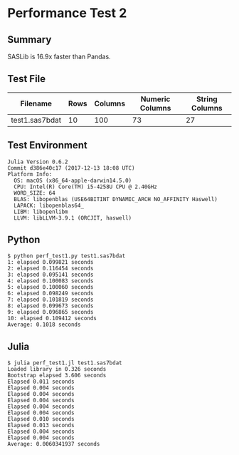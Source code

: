 # Performance Test 2

## Summary

SASLib is 16.9x faster than Pandas.

## Test File

Filename      |Rows|Columns|Numeric Columns|String Columns
--------------|----|-------|---------------|--------------
test1.sas7bdat|10  |100    |73             |27

## Test Environment

```
Julia Version 0.6.2
Commit d386e40c17 (2017-12-13 18:08 UTC)
Platform Info:
  OS: macOS (x86_64-apple-darwin14.5.0)
  CPU: Intel(R) Core(TM) i5-4258U CPU @ 2.40GHz
  WORD_SIZE: 64
  BLAS: libopenblas (USE64BITINT DYNAMIC_ARCH NO_AFFINITY Haswell)
  LAPACK: libopenblas64_
  LIBM: libopenlibm
  LLVM: libLLVM-3.9.1 (ORCJIT, haswell)
```

## Python
```
$ python perf_test1.py test1.sas7bdat
1: elapsed 0.099821 seconds
2: elapsed 0.116454 seconds
3: elapsed 0.095141 seconds
4: elapsed 0.100083 seconds
5: elapsed 0.100060 seconds
6: elapsed 0.098249 seconds
7: elapsed 0.101819 seconds
8: elapsed 0.099673 seconds
9: elapsed 0.096865 seconds
10: elapsed 0.109412 seconds
Average: 0.1018 seconds
```

## Julia
```
$ julia perf_test1.jl test1.sas7bdat 
Loaded library in 0.326 seconds
Bootstrap elapsed 3.606 seconds
Elapsed 0.011 seconds
Elapsed 0.004 seconds
Elapsed 0.004 seconds
Elapsed 0.004 seconds
Elapsed 0.004 seconds
Elapsed 0.004 seconds
Elapsed 0.010 seconds
Elapsed 0.013 seconds
Elapsed 0.004 seconds
Elapsed 0.004 seconds
Average: 0.0060341937 seconds
```
